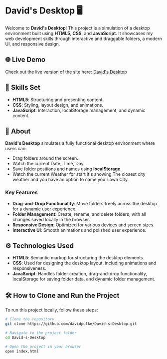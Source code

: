 # David's Desktop 🖥

Welcome to **David's Desktop**! This project is a simulation of a desktop environment built using **HTML5**, **CSS**, and **JavaScript**. It showcases my web development skills through interactive and draggable folders, a modern UI, and responsive design.

## 🌐 Live Demo
Check out the live version of the site here: [David's Desktop](https://davidsdesktop.onrender.com/)

## 💼 Skills Set
- **HTML5**: Structuring and presenting content.
- **CSS**: Styling, layout design, and animations.
- **JavaScript**: Interaction, localStorage management, and dynamic content.

## 📖 About
**David's Desktop** simulates a fully functional desktop environment where users can:
- Drag folders around the screen.
- Watch the current Date, Time, Day.
- Save folder positions and names using **localStorage**.
- Watch the current Weather for start it's showing The closest city weather and you have an option to name you'r own City.

### Key Features
- **Drag-and-Drop Functionality**: Move folders freely across the desktop for a dynamic user experience.
- **Folder Management**: Create, rename, and delete folders, with all changes saved locally in the browser.
- **Responsive Design**: Optimized for various devices and screen sizes.
- **Interactive UI**: Smooth animations and polished user experience.

## ⚙️ Technologies Used
- **HTML5**: Semantic markup for structuring the desktop elements.
- **CSS**: Used for designing the desktop layout, including animations and responsiveness.
- **JavaScript**: Handles folder creation, drag-and-drop functionality, localStorage for saving folder data, and dynamic folder management.

## 🛠 How to Clone and Run the Project
To run this project locally, follow these steps:

```bash
# Clone the repository
git clone https://github.com/davidpulke/David-s-Desktop.git

# Navigate to the project folder
cd David-s-Desktop

# Open the project in your browser
open index.html
